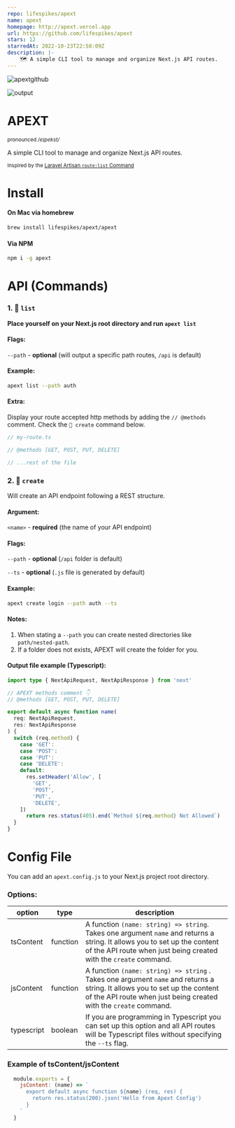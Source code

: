 ```yaml
---
repo: lifespikes/apext
name: apext
homepage: http://apext.vercel.app
url: https://github.com/lifespikes/apext
stars: 12
starredAt: 2022-10-23T22:58:09Z
description: |-
    🗺 A simple CLI tool to manage and organize Next.js API routes.
---
```


![apextgithub](https://user-images.githubusercontent.com/71573508/182018691-edc8aa18-04a4-4976-bdae-890ada85cc1f.png)


![output](https://user-images.githubusercontent.com/71573508/185773820-7dcdbdb7-535d-4315-bb5c-71f1045f3b88.gif)


# APEXT

<sup>pronounced */eɪpekst/*<sup>

A simple CLI tool to manage and organize Next.js API routes.

<sup>Inspired by the [Laravel Artisan `route:list` Command](https://stillat.com/blog/2016/12/07/laravel-artisan-route-command-the-routelist-command)<sup>

# Install

#### On Mac via homebrew

```bash
brew install lifespikes/apext/apext
```

#### Via NPM

```bash
npm i -g apext
```

# API (Commands)

### 1. 🎯 `list`

**Place yourself on your Next.js root directory and run `apext list`**

#### Flags:

`--path` - **optional** (will output a specific path routes, `/api` is default)


#### Example:

```bash
apext list --path auth
```

#### Extra:

Display your route accepted http methods by adding the `// @methods` comment. Check the `🎯 create` command below.

```js
// my-route.ts

// @methods [GET, POST, PUT, DELETE]

// ...rest of the file
```


### 2. 🎯 `create`

Will create an API endpoint following a REST structure.

#### Argument:

`<name>` - **required** (the name of your API endpoint)

#### Flags:

`--path` - **optional** (`/api` folder is default)

`--ts` - **optional** (`.js` file is generated by default)


#### Example:

```bash
apext create login --path auth --ts
```

#### Notes:

1. When stating a `--path` you can create nested directories like `path/nested-path`.
2. If a folder does not exists, APEXT will create the folder for you.

#### Output file example (Typescript):

```ts
import type { NextApiRequest, NextApiResponse } from 'next'

// APEXT methods comment 👇
// @methods [GET, POST, PUT, DELETE]

export default async function name(
  req: NextApiRequest,
  res: NextApiResponse
) {
  switch (req.method) {
    case 'GET':
    case 'POST':
    case 'PUT':    
    case 'DELETE':
    default:
      res.setHeader('Allow', [
        'GET',
        'POST',
        'PUT',
        'DELETE',
    ])
      return res.status(405).end(`Method ${req.method} Not Allowed`)
  }
}
```

# Config File

You can add an `apext.config.js` to your Next.js project root directory.

### Options:
  
| option     | type     | description                                                                                                                                                                                          |
|------------|----------|------------------------------------------------------------------------------------------------------------------------------------------------------------------------------------------------------|
| tsContent  | function | A function `(name: string) => string`. Takes one argument `name` and returns a string. It allows you to set up the content of the API route when just being created with the `create` command.       |
| jsContent  | function | A function  `(name: string) => string` . Takes one argument  `name`  and returns a string. It allows you to set up the content of the API route when just being created with the  `create`  command. |
| typescript | boolean  | If you are programming in Typescript you can set up this option and all API routes will be Typescript files without specifying the `--ts` flag.                                                      |                                                   |   |   |                                                   |   |   |
  
### Example of tsContent/jsContent
  
```js
  module.exports = {
    jsContent: (name) => `
      export default async function ${name} (req, res) {
        return res.status(200).json('Hello from Apext Config')
      }
    `
  }
  
```

